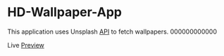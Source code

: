 # HD-Wallpaper-App

This application uses Unsplash [API](https://unsplash.com/developers) to fetch wallpapers. 000000000000

Live [Preview](https://hd-wallpapers4k.netlify.app/)
